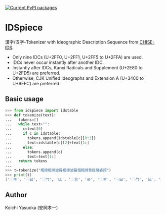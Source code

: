 [![Current PyPI packages](https://badge.fury.io/py/idspiece.svg)](https://pypi.org/project/idspiece/)

# IDSpiece

漢字/汉字-Tokenizer with Ideographic Description Sequence from [CHISE-IDS](https://www.chise.org/ids/).

* Only nine IDCs (U+2FF0, U+2FF1, U+2FF5 to U+2FFA) are used.
* IDCs never occur instantly after another IDC.
* Instantly after IDCs, Kanxi Radicals and Supplement (U+2E80 to U+2FD5) are preferred.
* Otherwise, CJK Unified Ideographs and Extension A (U+3400 to U+9FFC) are preferred.

## Basic usage

```py
>>> from idspiece import idstable
>>> def tokenize(text):
...   tokens=[]
...   while text>"":
...     c=text[0]
...     if c in idstable:
...       tokens.append(idstable[c][0:2])
...       text=idstable[c][2]+text[1:]
...     else:
...       tokens.append(c)
...       text=text[1:]
...   return tokens
...
>>> t=tokenize("羯諦羯諦波羅羯諦波羅僧羯諦菩提薩婆訶")
>>> print(t)
['⿰⽺', '⿱⽈', '⿹⼓', '亾', '⿰⾔', '帝', '⿰⽺', '⿱⽈', '⿹⼓', '亾', '⿰⾔', '帝', '⿰⺡', '皮', '⿱⺲', '⿰⽷', '隹', '⿰⽺', '⿱⽈', '⿹⼓', '亾', '⿰⾔', '帝', '⿰⺡', '皮', '⿱⺲', '⿰⽷', '隹', '⿰⺅', '曾', '⿰⽺', '⿱⽈', '⿹⼓', '亾', '⿰⾔', '帝', '⿱⺾', '⿱⽴', '口', '⿰⺘', '⿱⽇', '⿱⼀', '龰', '⿱⺾', '⿰⻖', '⿸产', '生', '⿱波', '女', '⿰⾔', '可']
```

## Author

Koichi Yasuoka (安岡孝一)

